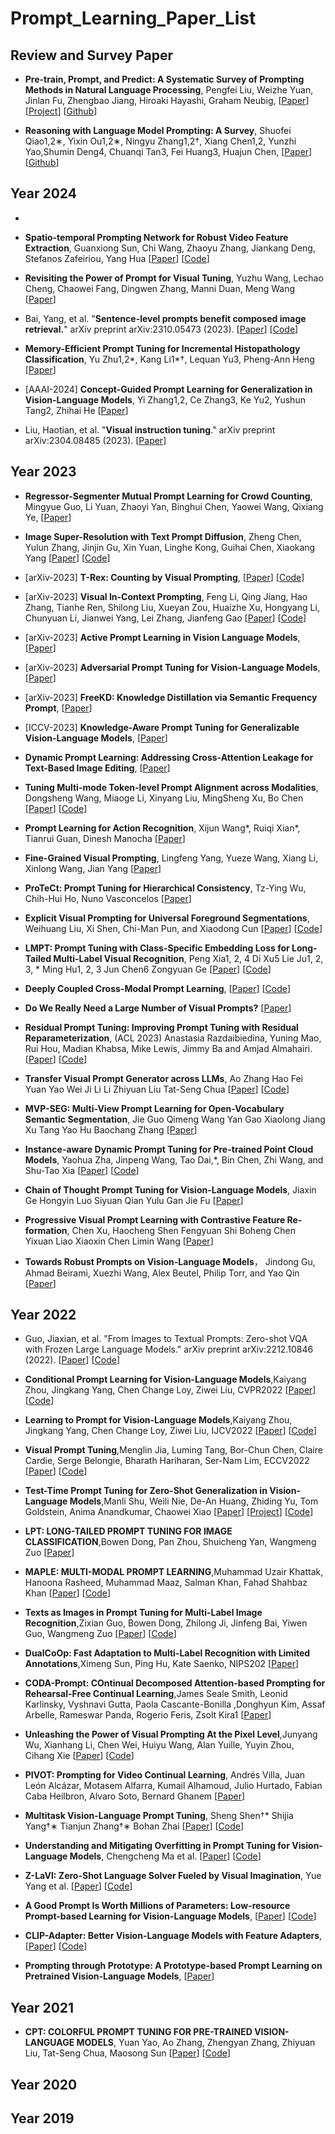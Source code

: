 
# Prompt_Learning_Paper_List 



## Review and Survey Paper 
* **Pre-train, Prompt, and Predict: A Systematic Survey of Prompting Methods in Natural Language Processing**, Pengfei Liu, Weizhe Yuan, Jinlan Fu, Zhengbao Jiang, Hiroaki Hayashi, Graham Neubig, 
[[Paper](https://arxiv.org/abs/2107.13586)]
[[Project](http://pretrain.nlpedia.ai/)]
[[Github](https://github.com/pfliu-nlp/NLPedia-Pretrain)]

* **Reasoning with Language Model Prompting: A Survey**, Shuofei Qiao1,2∗, Yixin Ou1,2∗, Ningyu Zhang1,2†, Xiang Chen1,2, Yunzhi Yao,Shumin Deng4, Chuanqi Tan3, Fei Huang3, Huajun Chen, 
[[Paper](https://arxiv.org/pdf/2212.09597.pdf)]
[[Github](https://github.com/zjunlp/Prompt4ReasoningPapers)]







## Year 2024 

* 

* **Spatio-temporal Prompting Network for Robust Video Feature Extraction**, Guanxiong Sun, Chi Wang, Zhaoyu Zhang, Jiankang Deng, Stefanos Zafeiriou, Yang Hua
  [[Paper](https://arxiv.org/abs/2402.02574)]
  [[Code](https://github.com/guanxiongsun/vfe.pytorch)] 

* **Revisiting the Power of Prompt for Visual Tuning**, Yuzhu Wang, Lechao Cheng, Chaowei Fang, Dingwen Zhang, Manni Duan, Meng Wang
  [[Paper](https://arxiv.org/abs/2402.02382)] 

* Bai, Yang, et al. "**Sentence-level prompts benefit composed image retrieval.**" arXiv preprint arXiv:2310.05473 (2023).
  [[Paper](https://arxiv.org/abs/2310.05473)]
  [[Code](https://github.com/chunmeifeng/SPRC)] 

* **Memory-Efficient Prompt Tuning for Incremental Histopathology Classification**, Yu Zhu1,2*, Kang Li1*†, Lequan Yu3, Pheng-Ann Heng
  [[Paper](https://arxiv.org/pdf/2401.11674.pdf)]
  
* [AAAI-2024] **Concept-Guided Prompt Learning for Generalization in Vision-Language Models**, Yi Zhang1,2, Ce Zhang3, Ke Yu2, Yushun Tang2, Zhihai He
  [[Paper](https://arxiv.org/pdf/2401.07457.pdf)]

* Liu, Haotian, et al. "**Visual instruction tuning**." arXiv preprint arXiv:2304.08485 (2023).
  [[Paper](https://arxiv.org/abs/2304.08485)]






## Year 2023 


* **Regressor-Segmenter Mutual Prompt Learning for Crowd Counting**, Mingyue Guo, Li Yuan, Zhaoyi Yan, Binghui Chen, Yaowei Wang, Qixiang Ye, 
  [[Paper](https://arxiv.org/pdf/2312.01711.pdf)] 

* **Image Super-Resolution with Text Prompt Diffusion**, Zheng Chen, Yulun Zhang, Jinjin Gu, Xin Yuan, Linghe Kong, Guihai Chen, Xiaokang Yang
[[Paper](https://arxiv.org/pdf/2311.14282.pdf)] 
[[Code](https://github.com/zhengchen1999/PromptSR)] 

* [arXiv-2023] **T-Rex: Counting by Visual Prompting**, [[Paper](https://arxiv.org/pdf/2311.13596.pdf)] [[Code](https://trex-counting.github.io/)] 

* [arXiv-2023] **Visual In-Context Prompting**, Feng Li, Qing Jiang, Hao Zhang, Tianhe Ren, Shilong Liu, Xueyan Zou, Huaizhe Xu, Hongyang Li, Chunyuan Li, Jianwei Yang, Lei Zhang, Jianfeng Gao 
[[Paper](https://arxiv.org/pdf/2311.13601.pdf)]
[[Code](https://github.com/UX-Decoder/DINOv)] 

* [arXiv-2023] **Active Prompt Learning in Vision Language Models**, [[Paper](https://arxiv.org/pdf/2311.11178.pdf)] 

* [arXiv-2023] **Adversarial Prompt Tuning for Vision-Language Models**, [[Paper](https://arxiv.org/pdf/2311.11208.pdf)]

* [arXiv-2023] **FreeKD: Knowledge Distillation via Semantic Frequency Prompt**, [[Paper](https://arxiv.org/pdf/2311.12079.pdf)]


* [ICCV-2023] **Knowledge-Aware Prompt Tuning for Generalizable Vision-Language Models**, [[Paper](https://openaccess.thecvf.com/content/ICCV2023/papers/Kan_Knowledge-Aware_Prompt_Tuning_for_Generalizable_Vision-Language_Models_ICCV_2023_paper.pdf)]

* **Dynamic Prompt Learning: Addressing Cross-Attention Leakage for Text-Based Image Editing**, [[Paper](https://arxiv.org/pdf/2309.15664.pdf)]

* **Tuning Multi-mode Token-level Prompt Alignment across Modalities**, Dongsheng Wang, Miaoge Li, Xinyang Liu, MingSheng Xu, Bo Chen 
[[Paper](https://arxiv.org/pdf/2309.13847.pdf)]
[[Code](https://github.com/wds2014/ALIGN)]

* **Prompt Learning for Action Recognition**, Xijun Wang*, Ruiqi Xian*, Tianrui Guan, Dinesh Manocha
[[Paper](https://arxiv.org/pdf/2305.12437.pdf)]  

* **Fine-Grained Visual Prompting**, Lingfeng Yang, Yueze Wang, Xiang Li, Xinlong Wang, Jian Yang
[[Paper](https://arxiv.org/pdf/2306.04356.pdf)] 

* **ProTeCt: Prompt Tuning for Hierarchical Consistency**, Tz-Ying Wu, Chih-Hui Ho, Nuno Vasconcelos 
[[Paper](https://arxiv.org/abs/2306.02240)]

* **Explicit Visual Prompting for Universal Foreground Segmentations**, Weihuang Liu, Xi Shen, Chi-Man Pun, and Xiaodong Cun 
[[Paper](https://arxiv.org/pdf/2305.18476.pdf)] 
[[Code](https://github.com/NiFangBaAGe/Explicit-Visual-Prompt)] 

* **LMPT: Prompt Tuning with Class-Specific Embedding Loss for Long-Tailed Multi-Label Visual Recognition**, Peng Xia1, 2, 4 Di Xu5 Lie Ju1, 2, 3, * Ming Hu1, 2, 3 Jun Chen6 Zongyuan Ge 
[[Paper](https://arxiv.org/pdf/2305.04536.pdf)] 
[[Code](https://github.com/richard-peng-xia/LMPT)]

* **Deeply Coupled Cross-Modal Prompt Learning**, 
[[Paper](https://arxiv.org/pdf/2305.17903.pdf)] 
[[Code](https://github.com/GingL/CMPA)]

* **Do We Really Need a Large Number of Visual Prompts?** 
[[Paper](https://arxiv.org/pdf/2305.17223.pdf)]

* **Residual Prompt Tuning: Improving Prompt Tuning with Residual Reparameterization**, (ACL 2023) Anastasia Razdaibiedina, Yuning Mao, Rui Hou, Madian Khabsa, Mike Lewis, Jimmy Ba and Amjad Almahairi. 
[[Paper](https://arxiv.org/pdf/2305.03937.pdf)] 
[[Code](https://github.com/arazd/ResidualPrompts)] 

* **Transfer Visual Prompt Generator across LLMs**, Ao Zhang Hao Fei Yuan Yao Wei Ji Li Li Zhiyuan Liu Tat-Seng Chua
[[Paper](https://arxiv.org/pdf/2305.01278.pdf)] 
[[Code](https://vpgtrans.github.io/)]

* **MVP-SEG: Multi-View Prompt Learning for Open-Vocabulary Semantic Segmentation**, Jie Guo Qimeng Wang Yan Gao Xiaolong Jiang Xu Tang Yao Hu Baochang Zhang 
[[Paper](https://arxiv.org/pdf/2304.06957.pdf)]

* **Instance-aware Dynamic Prompt Tuning for Pre-trained Point Cloud Models**, Yaohua Zha, Jinpeng Wang, Tao Dai,*, Bin Chen, Zhi Wang, and Shu-Tao Xia 
[[Paper](https://arxiv.org/pdf/2304.07221.pdf)] 
[[Code](https://github.com/zyh16143998882/IDPT)]

* **Chain of Thought Prompt Tuning for Vision-Language Models**, Jiaxin Ge Hongyin Luo Siyuan Qian Yulu Gan Jie Fu 
[[Paper](https://arxiv.org/pdf/2304.07919.pdf)]

* **Progressive Visual Prompt Learning with Contrastive Feature Re-formation**, Chen Xu, Haocheng Shen Fengyuan Shi Boheng Chen Yixuan Liao Xiaoxin Chen Limin Wang 
[[Paper](https://arxiv.org/pdf/2304.08386.pdf)]

* **Towards Robust Prompts on Vision-Language Models**， Jindong Gu, Ahmad Beirami, Xuezhi Wang, Alex Beutel, Philip Torr, and Yao Qin 
[[Paper](https://arxiv.org/pdf/2304.08479.pdf)] 


## Year 2022 

* Guo, Jiaxian, et al. "From Images to Textual Prompts: Zero-shot VQA with Frozen Large Language Models." arXiv preprint arXiv:2212.10846 (2022). 
[[Paper](https://arxiv.org/pdf/2212.10846.pdf)] 
[[Code](https://github.com/salesforce/LAVIS/tree/main/projects/img2prompt-vqa)]

* **Conditional Prompt Learning for Vision-Language Models**,Kaiyang Zhou, Jingkang Yang, Chen Change Loy, Ziwei Liu, CVPR2022
[[Paper](https://arxiv.org/pdf/2203.05557.pdf)] 
[[Code](https://github.com/KaiyangZhou/CoOp)]

* **Learning to Prompt for Vision-Language Models**,Kaiyang Zhou, Jingkang Yang, Chen Change Loy, Ziwei Liu, IJCV2022
[[Paper](https://arxiv.org/pdf/2109.01134.pdf)] 
[[Code](https://github.com/KaiyangZhou/CoOp)]


* **Visual Prompt Tuning**,Menglin Jia, Luming Tang, Bor-Chun Chen, Claire Cardie, Serge Belongie, Bharath Hariharan, Ser-Nam Lim, ECCV2022
[[Paper](https://arxiv.org/abs/2203.12119)] 
[[Code](https://github.com/kmnp/vpt)]

* **Test-Time Prompt Tuning for Zero-Shot Generalization in Vision-Language Models**,Manli Shu, Weili Nie, De-An Huang, Zhiding Yu, Tom Goldstein, Anima Anandkumar, Chaowei Xiao
[[Paper](https://arxiv.org/pdf/2209.07511.pdf)] 
[[Project](https://azshue.github.io/TPT/)]
[[Code](https://github.com/azshue/TPT)]

* **LPT: LONG-TAILED PROMPT TUNING FOR IMAGE CLASSIFICATION**,Bowen Dong, Pan Zhou, Shuicheng Yan, Wangmeng Zuo
[[Paper](https://arxiv.org/pdf/2210.01033.pdf)] 

* **MAPLE: MULTI-MODAL PROMPT LEARNING**,Muhammad Uzair Khattak, Hanoona Rasheed, Muhammad Maaz, Salman Khan, Fahad Shahbaz Khan
[[Paper](https://arxiv.org/pdf/2210.03117.pdf)] 
[[Code](https://tinyurl.com/2dzs8f3w)]

* **Texts as Images in Prompt Tuning for Multi-Label Image Recognition**,Zixian Guo, Bowen Dong, Zhilong Ji, Jinfeng Bai, Yiwen Guo, Wangmeng Zuo
[[Paper](https://arxiv.org/pdf/2211.12739.pdf)] 
[[Code](https://github.com/guozix/TaI-DPT)]

* **DualCoOp: Fast Adaptation to Multi-Label Recognition with Limited Annotations**,Ximeng Sun, Ping Hu, Kate Saenko, NIPS202
[[Paper](https://arxiv.org/pdf/2206.09541.pdf)] 

* **CODA-Prompt: COntinual Decomposed Attention-based Prompting for Rehearsal-Free Continual Learning**,James Seale Smith, Leonid Karlinsky, Vyshnavi Gutta, Paola Cascante-Bonilla ,Donghyun Kim, Assaf Arbelle, Rameswar Panda, Rogerio Feris, Zsolt Kira1
[[Paper](https://arxiv.org/pdf/2211.11720.pdf)] 

* **Unleashing the Power of Visual Prompting At the Pixel Level**,Junyang Wu, Xianhang Li, Chen Wei, Huiyu Wang, Alan Yuille, Yuyin Zhou, Cihang Xie
[[Paper](https://arxiv.org/pdf/2211.13218.pdf)] 
[[Code](https://github.com/UCSC-VLAA/EVP)]

* **PIVOT: Prompting for Video Continual Learning**, Andrés Villa, Juan León Alcázar, Motasem Alfarra, Kumail Alhamoud, Julio Hurtado, Fabian Caba Heilbron, Alvaro Soto, Bernard Ghanem 
[[Paper](https://arxiv.org/pdf/2212.04842.pdf)] 

* **Multitask Vision-Language Prompt Tuning**, Sheng Shen†* Shijia Yang†∗ Tianjun Zhang†∗ Bohan Zhai 
[[Paper](https://arxiv.org/pdf/2211.11720.pdf)]
[[Code](https://github.com/sIncerass/MVLPT)]


* **Understanding and Mitigating Overfitting in Prompt Tuning for Vision-Language Models**, Chengcheng Ma et al. 
[[Paper](https://arxiv.org/pdf/2211.02219.pdf)] 
[[Code](https://tinyurl.com/mpe64f89)]

* **Z-LaVI: Zero-Shot Language Solver Fueled by Visual Imagination**, Yue Yang et al. 
[[Paper](https://arxiv.org/pdf/2210.12261.pdf)]
[[Code](https://github.com/YueYANG1996/Z-LaVI)]


* **A Good Prompt Is Worth Millions of Parameters: Low-resource Prompt-based Learning for Vision-Language Models**, 
[[Paper](https://arxiv.org/abs/2110.08484)] 
[[Code](https://github.com/woojeongjin/FewVLM)] 


* **CLIP-Adapter: Better Vision-Language Models with Feature Adapters**, 
[[Paper](https://arxiv.org/pdf/2110.04544.pdf)]
[[Code](https://github.com/gaopengcuhk/CLIP-Adapter)]


* **Prompting through Prototype: A Prototype-based Prompt Learning on Pretrained Vision-Language Models**, 
[[Paper](https://arxiv.org/pdf/2210.10841.pdf)]



## Year 2021 

* **CPT: COLORFUL PROMPT TUNING FOR PRE-TRAINED VISION-LANGUAGE MODELS**, Yuan Yao, Ao Zhang, Zhengyan Zhang, Zhiyuan Liu, Tat-Seng Chua, Maosong Sun
[[Paper](https://arxiv.org/pdf/2109.11797.pdf)]
[[Code](https://github.com/thunlp/CPT)]


## Year 2020 




## Year 2019 



